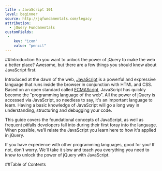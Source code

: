```yaml
---
title : JavaScript 101
level: beginner
source: http://jqfundamentals.com/legacy
attribution:
  - jQuery Fundamentals
customFields:
 -
    key: "icon"
    value: "pencil"
---
```


##Introduction
So you want to unlock the power of jQuery to make the web a better place? Awesome, but there are a few things you should know about JavaScript first.

Introduced at the dawn of the web, [JavaScript](http://en.wikipedia.org/wiki/JavaScript) is a powerful and expressive language that runs inside the browser in conjunction with HTML and CSS. Based on an open standard called [ECMAScript](http://en.wikipedia.org/wiki/ECMAScript), JavaScript has quickly become the "programming language of the web". All the power of jQuery is accessed via JavaScript, so needless to say, it's an important language to learn. Having a basic knowledge of JavaScript will go a long way in understanding, structuring and debugging your code.

This guide covers the foundational concepts of JavaScript, as well as frequent pitfalls developers fall into during their first foray into the language. When possible, we'll relate the JavaScript you learn here to how it's applied in jQuery.

If you have experience with other programming languages, good for you! If not, don't worry. We'll take it slow and teach you everything you need to know to unlock the power of jQuery with JavaScript.

##Table of Contents